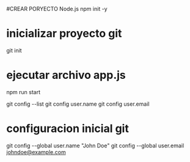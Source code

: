 #CREAR PORYECTO Node.js
npm init -y
# inicializar proyecto git
git init
# ejecutar archivo app.js
npm run start

git config --list
git config user.name
git config user.email

# configuracion inicial git
git config --global user.name "John Doe"
git config --global user.email johndoe@example.com